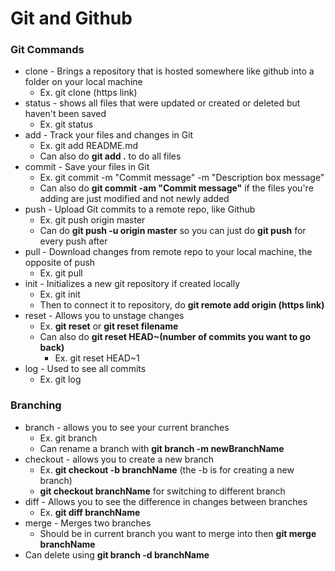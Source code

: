 # Git and Github

### Git Commands

- clone - Brings a repository that is hosted somewhere like github into a folder on your local machine
  - Ex. git clone (https link)
- status - shows all files that were updated or created or deleted but haven't been saved
  -  Ex. git status
- add - Track your files and changes in Git
  - Ex. git add README.md
  - Can also do **git add .** to do all files
- commit - Save your files in Git
  - Ex. git commit -m "Commit message" -m "Description box message"
  - Can also do **git commit -am "Commit message"** if the files you're adding are just modified and not newly added
- push - Upload Git commits to a remote repo, like Github
  - Ex. git push origin master
  - Can do **git push -u origin master** so you can just do **git push** for every push after
- pull - Download changes from remote repo to your local machine, the opposite of push
  - Ex. git pull
- init - Initializes a new git repository if created locally
  -  Ex. git init
  -  Then to connect it to repository, do **git remote add origin (https link)**
- reset - Allows you to unstage changes
  - Ex. **git reset** or **git reset filename**
  - Can also do **git reset HEAD~(number of commits you want to go back)**
    -  Ex. git reset HEAD~1
- log - Used to see all commits
  - Ex. git log
 
### Branching

- branch - allows you to see your current branches
  -  Ex. git branch
  -  Can rename a branch with **git branch -m newBranchName**
- checkout - allows you to create a new branch
  - Ex. **git checkout -b branchName** (the -b is for creating a new branch)
  - **git checkout branchName** for switching to different branch
- diff - Allows you to see the difference in changes between branches
  - Ex. **git diff branchName**
- merge - Merges two branches
  - Should be in current branch you want to merge into then **git merge branchName**
- Can delete using **git branch -d branchName**   
